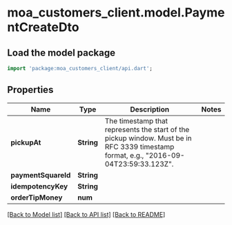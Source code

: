 # moa_customers_client.model.PaymentCreateDto

## Load the model package
```dart
import 'package:moa_customers_client/api.dart';
```

## Properties
Name | Type | Description | Notes
------------ | ------------- | ------------- | -------------
**pickupAt** | **String** | The timestamp that represents the start of the pickup window. Must be in RFC 3339 timestamp format, e.g., \"2016-09-04T23:59:33.123Z\". | 
**paymentSquareId** | **String** |  | 
**idempotencyKey** | **String** |  | 
**orderTipMoney** | **num** |  | 

[[Back to Model list]](../README.md#documentation-for-models) [[Back to API list]](../README.md#documentation-for-api-endpoints) [[Back to README]](../README.md)


